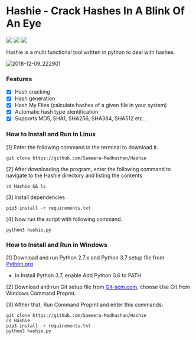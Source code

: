 # Hashie - Crack Hashes In A Blink Of An Eye 
<img src="https://img.shields.io/aur/license/yaourt.svg"> <img src="https://img.shields.io/badge/python-3.x-brightgreen.svg"> <img src="https://img.shields.io/badge/release-v1.0-red.svg"> 

Hashie is a multi functional tool written in python to deal with hashes.

![2018-12-09_222901](https://user-images.githubusercontent.com/35377569/49700229-ec094f00-fc01-11e8-9b07-0b3625acb46f.jpg)

### Features
- [x] Hash cracking
- [x] Hash generation
- [x] Hash My Files (calculate hashes of a given file in your system)
- [x] Automatic hash type identification
- [x] Supports MD5, SHA1, SHA256, SHA384, SHA512 etc...

### How to Install and Run in Linux
[1] Enter the following command in the terminal to download it.

`git clone https://github.com/Sameera-Madhushan/Hashie`

[2] After downloading the program, enter the following command to navigate to the Hashie directory and listing the contents

`cd Hashie && ls`

[3] Install dependencies 

`pip3 install -r requirements.txt`

[4] Now run the script with following command.

`python3 hashie.py`

### How to Install and Run in Windows
[1] Download and run Python 2.7.x and Python 3.7 setup file from <a href="https://python.org" target="_blank"><span style="color: blue">Python.org</span></a>
  - In Install Python 3.7, enable Add Python 3.6 to PATH
  
[2] Download and run Git setup file from <a href="https://git-scm.com/" target="_blank"><span style="color: blue">Git-scm.com</span></a>, choose Use Git from Windows Command Propmt.

[3] Afther that, Run Command Propmt and enter this commands:

```
git clone https://github.com/Sameera-Madhushan/Hashie
cd Hashie
pip3 install -r requirements.txt
python3 hashie.py
```
